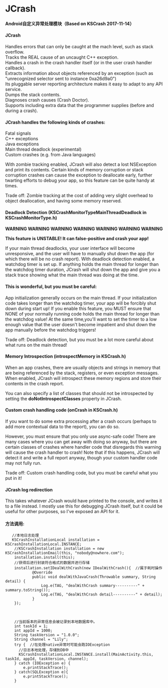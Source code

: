 # JCrash
#### Android自定义异常处理模块（Based on KSCrash 2017-11-14）  
  
#### JCrash  
Handles errors that can only be caught at the mach level, such as stack overflow.  
Tracks the REAL cause of an uncaught C++ exception.  
Handles a crash in the crash handler itself (or in the user crash handler callback).  
Extracts information about objects referenced by an exception (such as "unrecognized selector sent to instance 0xa26d9a0")  
Its pluggable server reporting architecture makes it easy to adapt to any API service.  
Dumps the stack contents.  
Diagnoses crash causes (Crash Doctor).  
Supports including extra data that the programmer supplies (before and during a crash).  
  
#### JCrash handles the following kinds of crashes:
Fatal signals  
C++ exceptions  
Java exceptions  
Main thread deadlock (experimental)  
Custom crashes (e.g. from Java languages)  

With zombie tracking enabled, JCrash will also detect a lost NSException and
print its contents. Certain kinds of memory corruption or stack corruption
crashes can cause the exception to deallocate early, further twarting efforts
to debug your app, so this feature can be quite handy at times.

Trade off: Zombie tracking at the cost of adding very slight overhead to object
           deallocation, and having some memory reserved.


#### Deadlock Detection (KSCrashMonitorTypeMainThreadDeadlock in KSCrashMonitorType.h)

**WARNING WARNING WARNING WARNING WARNING WARNING WARNING**

**This feature is UNSTABLE! It can false-positive and crash your app!**

If your main thread deadlocks, your user interface will become unresponsive,
and the user will have to manually shut down the app (for which there will be
no crash report). With deadlock detection enabled, a watchdog timer is set up.
If anything holds the main thread for longer than the watchdog timer duration,
JCrash will shut down the app and give you a stack trace showing what the
main thread was doing at the time.

#### This is wonderful, but you must be careful: 
App initialization generally occurs on the main thread. If your initialization 
code takes longer than the watchdog timer, your app will be forcibly shut down
during start up! If you enable this feature, you MUST ensure that NONE of your 
normally running code holds the main thread for longer than the watchdog value! 
At the same time,you'll want to set the timer to a low enough value that the user 
doesn't become impatient and shut down the app manually before the watchdog triggers!

Trade off: Deadlock detection, but you must be a lot more careful about what
           runs on the main thread!


#### Memory Introspection (introspectMemory in KSCrash.h)

When an app crashes, there are usually objects and strings in memory that are
being referenced by the stack, registers, or even exception messages. When
enabled, JCrash will introspect these memory regions and store their contents
in the crash report.

You can also specify a list of classes that should not be introspected by
setting the **doNotIntrospectClasses** property in JCrash.


#### Custom crash handling code (onCrash in KSCrash.h)

If you want to do some extra processing after a crash occurs (perhaps to add
more contextual data to the report), you can do so.

However, you must ensure that you only use async-safe code! There are many cases where you
can get away with doing so anyway, but there are certain classes of crashes
where handler code that disregards this warning will cause the crash handler
to crash! Note that if this happens, JCrash will detect it and write a full
report anyway, though your custom handler code may not fully run.

Trade off: Custom crash handling code, but you must be careful what you put in it!


#### JCrash log redirection

This takes whatever JCrash would have printed to the console, and writes it
to a file instead. I mostly use this for debugging JCrash itself, but it could
be useful for other purposes, so I've exposed an API for it.  


#### 方法调用:   
       //本地日志处理
       KSCrashInstallationLocal installation = KSCrashInstallationLocal.INSTANCE;
        //KSCrashInstallation installation = new KSCrashInstallationEmail(this, "nobody@nowhere.com");
        installation.install(this);
        //获得后进行封装符合格式的数据并进行存储
        installation.setIDealWithCrash(new IDealWithCrash(){  //属于耗时操作
                @Override
                public void dealWithJavaCrash(Throwable summary, String detail) {
                    Log.e(TAG, "dealWithCrash summary----------" + summary.toString());
                    Log.e(TAG, "dealWithCrash detail----------" + detail);
                }
        });  
        
        
        
        //当前版本的异常信息会被记录到本地数据库中。    
        int taskId = 1;  
        int appId = 1000;  
        String taskVersion = "1.0.0";  
        String channel = "Lily";    
        try {  //在处理native异常时可能会跑IOException  
          //日志本地处理，存储到DB中
          KSCrashInstallationLocal.INSTANCE.install(MainActivity.this, taskId, appId, taskVersion, channel);
        } catch (IOException e) {    
            e.printStackTrace();    
        } catch(SQLException e){    
            e.printStackTrace();    
        }   
   

